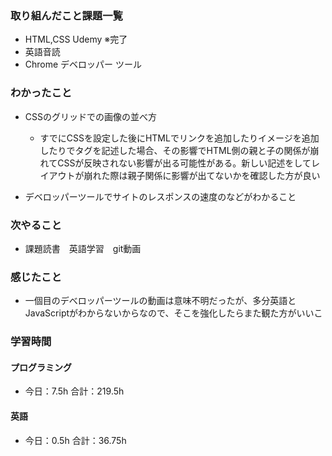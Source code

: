 ### 取り組んだこと課題一覧
- HTML,CSS Udemy ※完了
- 英語音読 
- Chrome デベロッパー ツール
### わかったこと
- CSSのグリッドでの画像の並べ方

    - すでにCSSを設定した後にHTMLでリンクを追加したりイメージを追加したりでタグを記述した場合、その影響でHTML側の親と子の関係が崩れてCSSが反映されない影響が出る可能性がある。新しい記述をしてレイアウトが崩れた際は親子関係に影響が出てないかを確認した方が良い
- デベロッパーツールでサイトのレスポンスの速度のなどがわかること
### 次やること
- 課題読書　英語学習　git動画
### 感じたこと
- 一個目のデべロッパーツールの動画は意味不明だったが、多分英語とJavaScriptがわからないからなので、そこを強化したらまた観た方がいいこ
### 学習時間
#### プログラミング
- 今日：7.5h 合計：219.5h
#### 英語
- 今日：0.5h 合計：36.75h